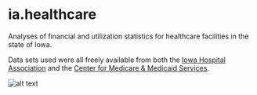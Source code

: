 # ia.healthcare
Analyses of financial and utilization statistics for healthcare facilities in the state of Iowa. 

Data sets used were all freely available from both the [Iowa Hospital Association](http://iowahospitalfacts.com/Documents/Iowa_Hospital_Data.pdf) and the [Center for Medicare & Medicaid Services](https://data.medicare.gov/data/archives/hospital-compare). 

![alt text](https://imgur.com/a/TgJnwUg)
